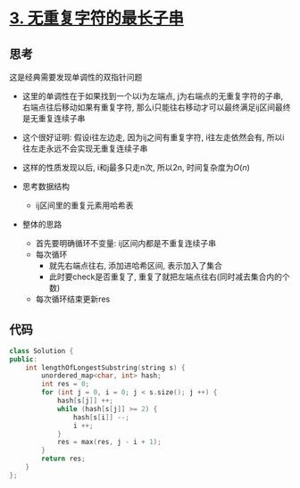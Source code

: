 # [3. 无重复字符的最长子串](https://leetcode.cn/problems/longest-substring-without-repeating-characters/description/)

## 思考

这是经典需要发现单调性的双指针问题

- 这里的单调性在于如果找到一个以i为左端点, j为右端点的无重复字符的子串, 右端点往后移动如果有重复字符, 那么i只能往右移动才可以最终满足ij区间最终是无重复连续子串
- 这个很好证明: 假设i往左边走, 因为ij之间有重复字符, i往左走依然会有, 所以i往左走永远不会实现无重复连续子串
- 这样的性质发现以后, i和j最多只走n次, 所以2n, 时间复杂度为$O(n)$

- 思考数据结构
    - ij区间里的重复元素用哈希表

- 整体的思路
    - 首先要明确循环不变量: ij区间内都是不重复连续子串
    - 每次循环
        - 就先右端点往右, 添加进哈希区间, 表示加入了集合
        - 此时要check是否重复了, 重复了就把左端点往右(同时减去集合内的个数)
    - 每次循环结束更新res

## 代码

```c++
class Solution {
public:
    int lengthOfLongestSubstring(string s) {
        unordered_map<char, int> hash;
        int res = 0;
        for (int j = 0, i = 0; j < s.size(); j ++) {
            hash[s[j]] ++;
            while (hash[s[j]] >= 2) {
                hash[s[i]] --;
                i ++;
            }
            res = max(res, j - i + 1);
        }
        return res;
    }
};
```
